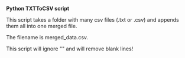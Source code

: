 **Python TXTToCSV script**

This script takes a folder with many csv files (.txt or .csv) and appends them all into one merged file.

The filename is merged_data.csv.

This script will ignore "" and will remove blank lines!